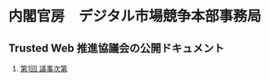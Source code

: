 # 内閣官房　デジタル市場競争本部事務局

## Trusted Web 推進協議会の公開ドキュメント

1. [第1回 議事次第](20201015_%E7%AC%AC1%E5%9B%9E_TrustedWeb%E6%8E%A8%E9%80%B2%E5%8D%94%E8%AD%B0%E4%BC%9A/01_%E5%BD%93%E6%97%A5%E8%B3%87%E6%96%99/01_%E8%AD%B0%E4%BA%8B%E6%AC%A1%E7%AC%AC.md)
